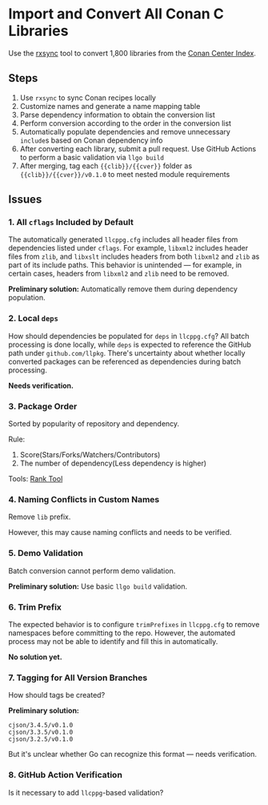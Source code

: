 # Import and Convert All Conan C Libraries

Use the [rxsync](https://github.com/goplus/rxsync) tool to convert 1,800 libraries from the [Conan Center Index](https://github.com/conan-io/conan-center-index/tree/master/recipes).

## Steps

1. Use `rxsync` to sync Conan recipes locally
2. Customize names and generate a name mapping table
3. Parse dependency information to obtain the conversion list
4. Perform conversion according to the order in the conversion list
5. Automatically populate dependencies and remove unnecessary `include`s based on Conan dependency info
6. After converting each library, submit a pull request. Use GitHub Actions to perform a basic validation via `llgo build`
7. After merging, tag each `{{clib}}/{{cver}}` folder as `{{clib}}/{{cver}}/v0.1.0` to meet nested module requirements

## Issues

### 1. All `cflags` Included by Default

The automatically generated `llcppg.cfg` includes all header files from dependencies listed under `cflags`. For example, `libxml2` includes header files from `zlib`, and `libxslt` includes headers from both `libxml2` and `zlib` as part of its include paths. This behavior is unintended — for example, in certain cases, headers from `libxml2` and `zlib` need to be removed.

**Preliminary solution:** Automatically remove them during dependency population.

### 2. Local `deps`

How should dependencies be populated for `deps` in `llcppg.cfg`? All batch processing is done locally, while `deps` is expected to reference the GitHub path under `github.com/llpkg`. There's uncertainty about whether locally converted packages can be referenced as dependencies during batch processing.

**Needs verification.**

### 3. Package Order

Sorted by popularity of repository and dependency.

Rule:
1. Score(Stars/Forks/Watchers/Contributors)
2. The number of dependency(Less dependency is higher)

Tools: [Rank Tool](https://github.com/MeteorsLiu/reporank)

### 4. Naming Conflicts in Custom Names

Remove `lib` prefix.

However, this may cause naming conflicts and needs to be verified.

### 5. Demo Validation

Batch conversion cannot perform demo validation.

**Preliminary solution:** Use basic `llgo build` validation.

### 6. Trim Prefix

The expected behavior is to configure `trimPrefixes` in `llcppg.cfg` to remove namespaces before committing to the repo.
However, the automated process may not be able to identify and fill this in automatically.

**No solution yet.**

### 7. Tagging for All Version Branches

How should tags be created?

**Preliminary solution:**
```
cjson/3.4.5/v0.1.0
cjson/3.3.5/v0.1.0
cjson/3.2.5/v0.1.0
```

But it's unclear whether Go can recognize this format — needs verification.

### 8. GitHub Action Verification

Is it necessary to add `llcppg`-based validation?
